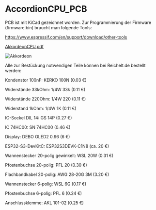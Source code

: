 # AccordionCPU_PCB

PCB ist mit KiCad gezeichnet worden. Zur Programmierung der Firmware (firmware.bin) braucht man folgende Tools:

https://www.espressif.com/en/support/download/other-tools

[AkkordeonCPU.pdf](https://github.com/user-attachments/files/20022553/AkkordeonCPU.pdf)

![Akkordeon](https://github.com/user-attachments/assets/e418c64d-0e7c-4028-b07f-b4b747cfd3ce)

Alle zur Bestückung notwendigen Teile können bei Reichelt.de bestellt werden:

Kondenstor 100nF: KERKO 100N (0.03 €)

Widerstände 33kOhm: 1/4W 33k (0.11 €)

Widerstände 220Ohm: 1/4W 220 (0.11 €)

Widerstand 1kOhm: 1/4W 1K (0.11 €)

IC-Sockel DIL 14: GS 14P (0.27 €)

IC 74HC00: SN 74HC00 (0.46 €)

Display: DEBO OLED2 0.96 (6 €)

ESP32-S3-DevKitC: ESP32S3DEVK-C1N8 (ca. 20 €)

Wannenstecker 20-polig gewinkelt: WSL 20W (0.31 €)

Pfostenbuchse 20-polig: PFL 20 (0.30 €)

Flachbandkabel 20-polig: AWG 28-20G 3M (3.20 €)

Wannenstecker 6-polig: WSL 6G (0.17 €)

Pfostenbuchse 6-polig: PFL 6 (0.24 €)

Anschlussklemme: AKL 101-02 (0.25 €)
